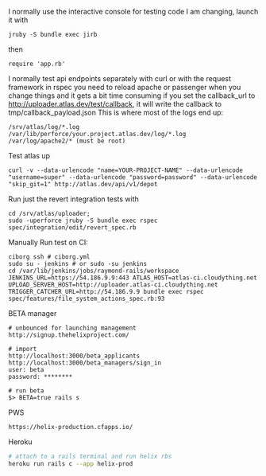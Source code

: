 I normally use the interactive console for testing code I am changing, launch it with
```
jruby -S bundle exec jirb
```
then 
```
require 'app.rb'
```

I normally test api endpoints separately with curl or with the request framework in rspec
you need to reload apache or passenger when you change things and it gets a bit time consuming
if you set the callback_url to http://uploader.atlas.dev/test/callback, it will write the callback to tmp/callback_payload.json
This is where most of the logs end up:
```
/srv/atlas/log/*.log
/var/lib/perforce/your.project.atlas.dev/log/*.log
/var/log/apache2/* (must be root)
```

Test atlas up
```
curl -v --data-urlencode "name=YOUR-PROJECT-NAME" --data-urlencode "username=super" --data-urlencode "password=password" --data-urlencode "skip_git=1" http://atlas.dev/api/v1/depot
```

Run just the revert integration tests with
```
cd /srv/atlas/uploader; 
sudo -uperforce jruby -S bundle exec rspec spec/integration/edit/revert_spec.rb
```

Manually Run test on CI:

```
ciborg ssh # ciborg.yml
sudo su - jenkins # or sudo -su jenkins
cd /var/lib/jenkins/jobs/raymond-rails/workspace
JENKINS_URL=https://54.186.9.9:443 ATLAS_HOST=atlas-ci.cloudything.net UPLOAD_SERVER_HOST=http://uploader.atlas-ci.cloudything.net TRIGGER_CATCHER_URL=http://54.186.9.9 bundle exec rspec spec/features/file_system_actions_spec.rb:93
```

BETA manager

```
# unbounced for launching management
http://signup.thehelixproject.com/

# import
http://localhost:3000/beta_applicants
http://localhost:3000/beta_managers/sign_in
user: beta
password: ********

# run beta
$> BETA=true rails s

```

PWS
```
https://helix-production.cfapps.io/
```


Heroku
```bash
# attach to a rails terminal and run helix rbs
heroku run rails c --app helix-prod
```
